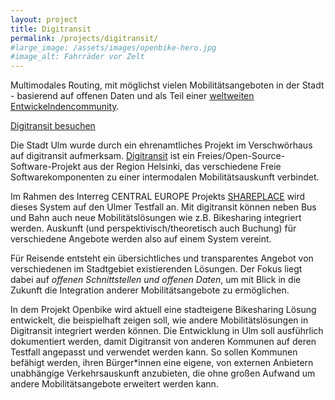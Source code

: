 ```yaml
---
layout: project
title: Digitransit
permalink: /projects/digitransit/
#large_image: /assets/images/openbike-hero.jpg
#image_alt: Fahrräder vor Zelt
---
```


Multimodales Routing, mit möglichst vielen Mobilitätsangeboten in der Stadt - basierend auf offenen Daten und als Teil einer [weltweiten Entwickelndencommunity](https://github.com/hsldevcom/digitransit-ui).

<a class="usa-button" href="https://digitransit.im.verschwoerhaus.de">Digitransit besuchen</a>

Die Stadt Ulm wurde durch ein ehrenamtliches Projekt im Verschwörhaus auf digitransit aufmerksam. [Digitransit](https://digitransit.fi) ist ein Freies/Open-Source-Software-Projekt aus der Region Helsinki, das verschiedene Freie Softwarekomponenten zu einer intermodalen Mobilitätsauskunft verbindet.

Im Rahmen des Interreg CENTRAL EUROPE Projekts [SHAREPLACE](https://www.ulm.de/leben-in-ulm/digitale-stadt/eu-projekt-shareplace-seit-2017) wird dieses System auf den Ulmer Testfall an. Mit digitransit können neben Bus und Bahn auch neue Mobilitätslösungen wie z.B. Bikesharing integriert werden. Auskunft (und perspektivisch/theoretisch auch Buchung) für verschiedene Angebote werden also auf einem System vereint. 

Für Reisende entsteht ein übersichtliches und transparentes Angebot von verschiedenen im Stadtgebiet existierenden Lösungen. Der Fokus liegt dabei auf *offenen Schnittstellen und offenen Daten*, um mit Blick in die Zukunft die Integration anderer Mobilitätsangebote zu ermöglichen. 

In dem Projekt Openbike wird aktuell eine stadteigene Bikesharing Lösung entwickelt, die beispielhaft zeigen soll, wie andere Mobilitätslösungen in Digitransit integriert werden können. Die Entwicklung in Ulm soll ausführlich dokumentiert werden, damit Digitransit von anderen Kommunen auf deren Testfall angepasst und verwendet werden kann. So sollen Kommunen befähigt werden, ihren Bürger\*innen eine eigene, von externen Anbietern unabhängige Verkehrsauskunft anzubieten, die ohne großen Aufwand um andere Mobilitätsangebote erweitert werden kann.
